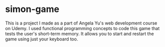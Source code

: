 # simon-game
This is a project I made as a part of Angela Yu's web development course on Udemy.
I used functional programming concepts to code this game that tests the user's short-term memory.
It allows you to start and restart the game using just your keyboard too.
